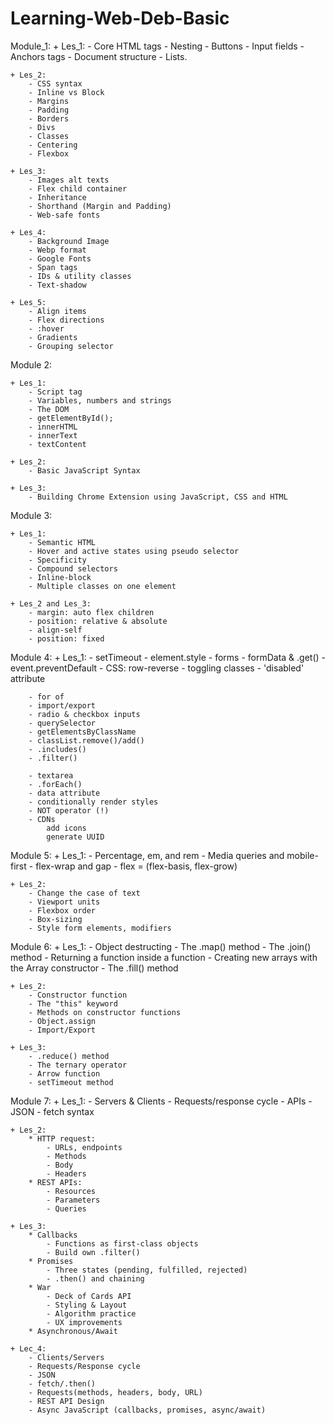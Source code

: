 # Learning-Web-Deb-Basic
Module_1: 
    + Les_1:
        - Core HTML tags
        - Nesting
        - Buttons
        - Input fields
        - Anchors tags
        - Document structure
        - Lists.

    + Les_2: 
        - CSS syntax
        - Inline vs Block
        - Margins
        - Padding
        - Borders
        - Divs
        - Classes
        - Centering
        - Flexbox
    
    + Les_3: 
        - Images alt texts
        - Flex child container
        - Inheritance
        - Shorthand (Margin and Padding)
        - Web-safe fonts
    
    + Les_4: 
        - Background Image
        - Webp format
        - Google Fonts
        - Span tags
        - IDs & utility classes
        - Text-shadow

    + Les_5: 
        - Align items
        - Flex directions
        - :hover
        - Gradients
        - Grouping selector

Module 2:

    + Les_1:
        - Script tag
        - Variables, numbers and strings
        - The DOM
        - getElementById();
        - innerHTML
        - innerText
        - textContent
    
    + Les_2:
        - Basic JavaScript Syntax

    + Les_3:
        - Building Chrome Extension using JavaScript, CSS and HTML

Module 3:

    + Les_1:
        - Semantic HTML
        - Hover and active states using pseudo selector
        - Specificity
        - Compound selectors
        - Inline-block
        - Multiple classes on one element
    
    + Les_2 and Les_3:
        - margin: auto flex children
        - position: relative & absolute
        - align-self
        - position: fixed

Module 4:
    + Les_1:
        - setTimeout
        - element.style
        - forms
        - formData & .get()
        - event.preventDefault
        - CSS: row-reverse
        - toggling classes
        - 'disabled' attribute

        - for of
        - import/export
        - radio & checkbox inputs
        - querySelector
        - getElementsByClassName
        - classList.remove()/add()
        - .includes()
        - .filter()

        - textarea
        - .forEach()
        - data attribute
        - conditionally render styles
        - NOT operator (!)
        - CDNs
            add icons
            generate UUID
Module 5:
    + Les_1:
        - Percentage, em, and rem
        - Media queries and mobile-first
        - flex-wrap and gap
        - flex = (flex-basis, flex-grow)

    + Les_2:
        - Change the case of text
        - Viewport units
        - Flexbox order
        - Box-sizing
        - Style form elements, modifiers

Module 6:
    + Les_1:
        - Object destructing
        - The .map() method
        - The .join() method
        - Returning a function inside a function
        - Creating new arrays with the Array constructor
        - The .fill() method

    + Les_2:
        - Constructor function
        - The "this" keyword
        - Methods on constructor functions
        - Object.assign
        - Import/Export

    + Les_3:
        - .reduce() method
        - The ternary operator
        - Arrow function
        - setTimeout method

Module 7:
    + Les_1:
        - Servers & Clients
        - Requests/response cycle
        - APIs
        - JSON
        - fetch syntax

    + Les_2:
        * HTTP request:
            - URLs, endpoints
            - Methods
            - Body
            - Headers
        * REST APIs:
            - Resources
            - Parameters
            - Queries
    
    + Les_3:
        * Callbacks
            - Functions as first-class objects
            - Build own .filter()
        * Promises
            - Three states (pending, fulfilled, rejected)
            - .then() and chaining
        * War
            - Deck of Cards API
            - Styling & Layout
            - Algorithm practice
            - UX improvements
        * Asynchronous/Await

    + Lec_4:
        - Clients/Servers
        - Requests/Response cycle
        - JSON
        - fetch/.then()
        - Requests(methods, headers, body, URL)
        - REST API Design
        - Async JavaScript (callbacks, promises, async/await)